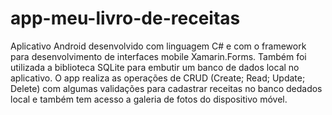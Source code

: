 # app-meu-livro-de-receitas
Aplicativo Android desenvolvido com linguagem C# e com o framework para desenvolvimento de interfaces mobile Xamarin.Forms. Também foi utilizada a biblioteca SQLite para embutir um banco de dados local no aplicativo. O app realiza as operações de CRUD (Create; Read; Update; Delete) com algumas validações para cadastrar receitas no banco dedados local e também tem acesso a galeria de fotos do dispositivo móvel.

